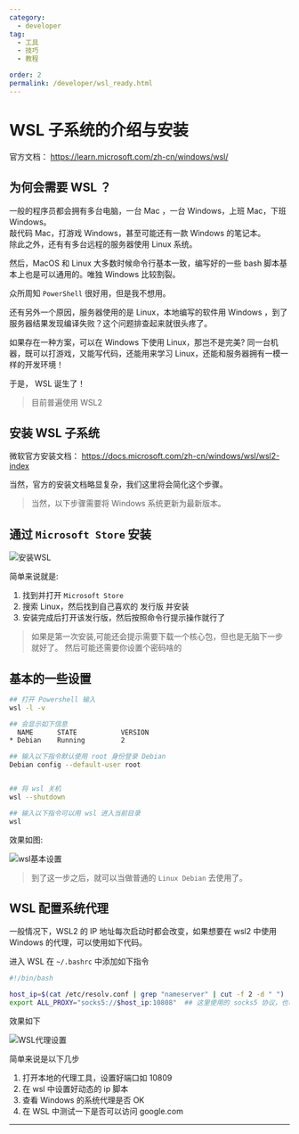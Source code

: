 ```yaml
---
category:
  - developer
tag:
  - 工具
  - 技巧
  - 教程

order: 2
permalink: /developer/wsl_ready.html
---
```


# WSL 子系统的介绍与安装

官方文档：
https://learn.microsoft.com/zh-cn/windows/wsl/

## 为何会需要 WSL ？

一般的程序员都会拥有多台电脑，一台 Mac ，一台 Windows，上班 Mac，下班 Windows。\
敲代码 Mac，打游戏 Windows，甚至可能还有一款 Windows 的笔记本。\
除此之外，还有有多台远程的服务器使用 Linux 系统。

然后，MacOS 和 Linux 大多数时候命令行基本一致，编写好的一些 bash 脚本基本上也是可以通用的。唯独 Windows 比较割裂。

众所周知 `PowerShell` 很好用，但是我不想用。

还有另外一个原因，服务器使用的是 Linux，本地编写的软件用 Windows ，到了服务器结果发现编译失败？这个问题排查起来就很头疼了。

如果存在一种方案，可以在 Windows 下使用 Linux，那岂不是完美? 同一台机器，既可以打游戏，又能写代码，还能用来学习 Linux，还能和服务器拥有一模一样的开发环境！

于是， WSL 诞生了！

> 目前普遍使用 WSL2

## 安装 WSL 子系统

微软官方安装文档：
<https://docs.microsoft.com/zh-cn/windows/wsl/wsl2-index>

当然，官方的安装文档略显复杂，我们这里将会简化这个步骤。

> 当然，以下步骤需要将 Windows 系统更新为最新版本。

## 通过 `Microsoft Store` 安装

![安装WSL](./image/install_wsl.png)

简单来说就是:

1. 找到并打开 `Microsoft Store`
2. 搜索 Linux，然后找到自己喜欢的 发行版 并安装
3. 安装完成后打开该发行版，然后按照命令行提示操作就行了

> 如果是第一次安装,可能还会提示需要下载一个核心包，但也是无脑下一步就好了。
> 然后可能还需要你设置个密码啥的

## 基本的一些设置

```bash
## 打开 Powershell 输入
wsl -l -v

## 会显示如下信息
  NAME      STATE           VERSION
* Debian    Running         2

## 输入以下指令默认使用 root 身份登录 Debian
Debian config --default-user root


## 将 wsl 关机
wsl --shutdown

## 输入以下指令可以用 wsl 进入当前目录
wsl

```

效果如图:

![wsl基本设置](./image/config_wsl.png)

> 到了这一步之后，就可以当做普通的 `Linux Debian` 去使用了。

## WSL 配置系统代理

一般情况下，WSL2 的 IP 地址每次启动时都会改变，如果想要在 wsl2 中使用 Windows 的代理，可以使用如下代码。

进入 WSL 在 `~/.bashrc` 中添加如下指令

```bash
#!/bin/bash

host_ip=$(cat /etc/resolv.conf | grep "nameserver" | cut -f 2 -d " ")
export ALL_PROXY="socks5://$host_ip:10808"  ## 这里使用的 socks5 协议，也可以使用 http 协议
```

效果如下

![WSL代理设置](./image/wsl_proxy.png)

简单来说是以下几步

1. 打开本地的代理工具，设置好端口如 10809
2. 在 wsl 中设置好动态的 ip 脚本
3. 查看 Windows 的系统代理是否 OK
4. 在 WSL 中测试一下是否可以访问 google.com

---

